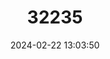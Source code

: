 ---
title: "32235"
category: "Khaya anthotheca"
draft: false
date: 2024-02-22 13:03:50
languages:
  English: ["White Mahogany", "East African Mahogany"]
  French: ["Acajou Blanc", "Acajou d'Afrique"]
  Swahili: ["Mkangazi"]
---